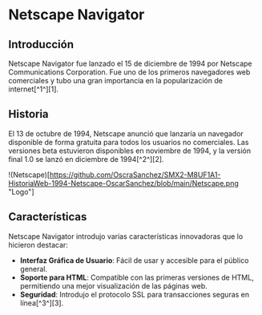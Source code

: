 # Netscape Navigator

## Introducción
Netscape Navigator fue lanzado el 15 de diciembre de 1994 por Netscape Communications Corporation. Fue uno de los primeros navegadores web comerciales y tubo una gran importancia en la popularización de internet[^1^][1].

## Historia
El 13 de octubre de 1994, Netscape anunció que lanzaría un navegador disponible de forma gratuita para todos los usuarios no comerciales. Las versiones beta estuvieron disponibles en noviembre de 1994, y la versión final 1.0 se lanzó en diciembre de 1994[^2^][2].

!(Netscape)[https://github.com/OscraSanchez/SMX2-M8UF1A1-HistoriaWeb-1994-Netscape-OscarSanchez/blob/main/Netscape.png "Logo"]

## Características
Netscape Navigator introdujo varias características innovadoras que lo hicieron destacar:
- **Interfaz Gráfica de Usuario**: Fácil de usar y accesible para el público general.
- **Soporte para HTML**: Compatible con las primeras versiones de HTML, permitiendo una mejor visualización de las páginas web.
- **Seguridad**: Introdujo el protocolo SSL para transacciones seguras en línea[^3^][3].
